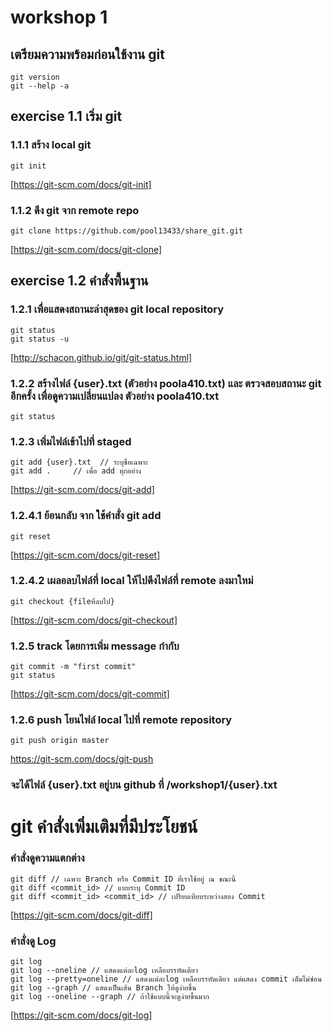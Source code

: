 # workshop 1

## เตรียมความพร้อมก่อนใช้งาน git
``` 
git version
git --help -a
``` 
## exercise 1.1  เริ่ม git
### 1.1.1 สร้าง local git
``` 
git init
```
[https://git-scm.com/docs/git-init]
### 1.1.2 ดึง git จาก remote repo
``` 
git clone https://github.com/pool13433/share_git.git 
```
[https://git-scm.com/docs/git-clone]
## exercise 1.2  คำสั่งพื้นฐาน
### 1.2.1 เพื่อแสดงสถานะล่าสุดของ git local repository
```
git status
git status -u
```
[http://schacon.github.io/git/git-status.html]
### 1.2.2  สร้างไฟล์ {user}.txt  (ตัวอย่าง poola410.txt) และ ตรวจสอบสถานะ git อีกครั้ง เพื่อดูความเปลี่ยนแปลง ตัวอย่าง poola410.txt
```
git status 
```
### 1.2.3  เพิ่มไฟล์เข้าไปที่ staged
```
git add {user}.txt  // ระบุชื่อเฉพาะ
git add .     // เพื่อ add ทุกอย่าง
```
[https://git-scm.com/docs/git-add]
### 1.2.4.1  ย้อนกลับ จาก ใช้คำสั่ง git add 
```
git reset
```
[https://git-scm.com/docs/git-reset]
### 1.2.4.2  เผลอลบไฟล์ที่ local ให้ไปดึงไฟล์ที่ remote ลงมาใหม่
```
git checkout {fileที่ลบไป}
```
[https://git-scm.com/docs/git-checkout]
### 1.2.5  track โดยการเพิ่ม message กำกับ
```
git commit -m "first commit"
git status
```
[https://git-scm.com/docs/git-commit]
### 1.2.6  push โยนไฟล์ local ไปที่ remote repository
```
git push origin master
```
https://git-scm.com/docs/git-push
### จะได้ไฟล์ {user}.txt อยู่บน github ที่ /workshop1/{user}.txt

# git คำสั่งเพิ่มเติมที่มีประโยชน์
### คำสั่งดูความแตกต่าง
```
git diff // เฉพาะ Branch หรือ Commit ID ที่เราใช้อยู่ ณ ขณะนี้
git diff <commit_id> // แบบระบุ Commit ID 
git diff <commit_id> <commit_id> // เปรียบเทียบระหว่างสอง Commit
```
[https://git-scm.com/docs/git-diff]
### คำสั่งดู Log
```
git log
git log --oneline // แสดงแต่ละlog เหลือบรรทัดเดียว
git log --pretty=oneline // แสดงแต่ละlog เหลือบรรทัดเดียว แต่แสดง commit เต็มไม่ซ่อน 
git log --graph // แสดงเป็นเส้น Branch ให้ดูง่ายขึ้น
git log --oneline --graph // ถ้าใช้แบบนี้จะดูง่ายขึ้นมาก
```
[https://git-scm.com/docs/git-log]
